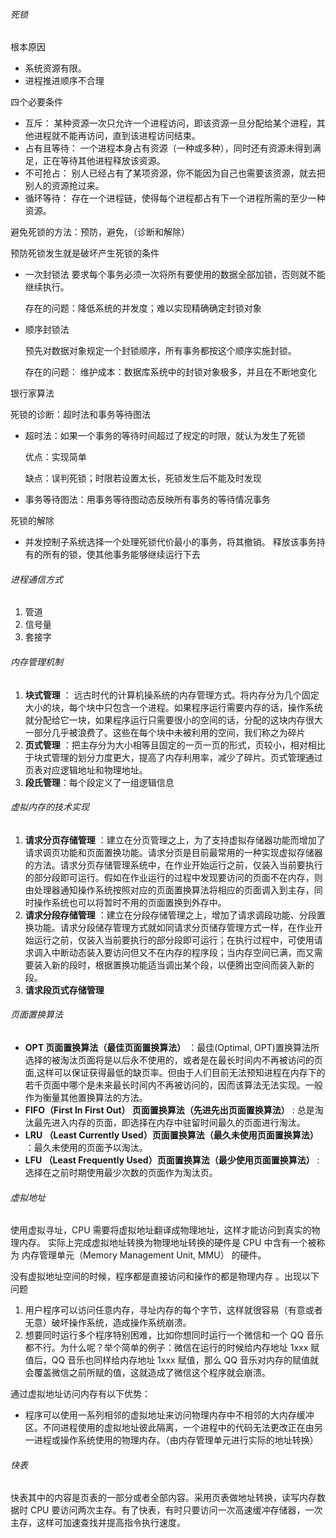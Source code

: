 ###### 死锁 ######

根本原因

- 系统资源有限。
- 进程推进顺序不合理

四个必要条件

- 互斥： 某种资源一次只允许一个进程访问，即该资源一旦分配给某个进程，其他进程就不能再访问，直到该进程访问结束。
- 占有且等待： 一个进程本身占有资源（一种或多种），同时还有资源未得到满足，正在等待其他进程释放该资源。
- 不可抢占： 别人已经占有了某项资源，你不能因为自己也需要该资源，就去把别人的资源抢过来。
- 循环等待： 存在一个进程链，使得每个进程都占有下一个进程所需的至少一种资源。

避免死锁的方法：预防，避免，（诊断和解除）

预防死锁发生就是破坏产生死锁的条件

- 一次封锁法
  要求每个事务必须一次将所有要使用的数据全部加锁，否则就不能继续执行。

   存在的问题：降低系统的并发度；难以实现精确确定封锁对象

- 顺序封锁法

  预先对数据对象规定一个封锁顺序，所有事务都按这个顺序实施封锁。 

  存在的问题： 维护成本：数据库系统中的封锁对象极多，并且在不断地变化

银行家算法

死锁的诊断：超时法和事务等待图法

- 超时法：如果一个事务的等待时间超过了规定的时限，就认为发生了死锁 

  优点：实现简单 

  缺点：误判死锁；时限若设置太长，死锁发生后不能及时发现

- 事务等待图法：用事务等待图动态反映所有事务的等待情况事务

死锁的解除

- 并发控制子系统选择一个处理死锁代价最小的事务，将其撤销。 释放该事务持有的所有的锁，使其他事务能够继续运行下去

###### 进程通信方式 ######

1. 管道
2. 信号量
4. 套接字

###### 内存管理机制 ######

1. **块式管理** ：  远古时代的计算机操系统的内存管理方式。将内存分为几个固定大小的块，每个块中只包含一个进程。如果程序运行需要内存的话，操作系统就分配给它一块，如果程序运行只需要很小的空间的话，分配的这块内存很大一部分几乎被浪费了。这些在每个块中未被利用的空间，我们称之为碎片
2. **页式管理** ：把主存分为大小相等且固定的一页一页的形式，页较小，相对相比于块式管理的划分力度更大，提高了内存利用率，减少了碎片。页式管理通过页表对应逻辑地址和物理地址。
3. **段氏管理**：每个段定义了一组逻辑信息

###### 虚拟内存的技术实现 ######

1. **请求分页存储管理**  ：建立在分页管理之上，为了支持虚拟存储器功能而增加了请求调页功能和页面置换功能。请求分页是目前最常用的一种实现虚拟存储器的方法。请求分页存储管理系统中，在作业开始运行之前，仅装入当前要执行的部分段即可运行。假如在作业运行的过程中发现要访问的页面不在内存，则由处理器通知操作系统按照对应的页面置换算法将相应的页面调入到主存，同时操作系统也可以将暂时不用的页面置换到外存中。
2. **请求分段存储管理**  ：建立在分段存储管理之上，增加了请求调段功能、分段置换功能。请求分段储存管理方式就如同请求分页储存管理方式一样，在作业开始运行之前，仅装入当前要执行的部分段即可运行；在执行过程中，可使用请求调入中断动态装入要访问但又不在内存的程序段；当内存空间已满，而又需要装入新的段时，根据置换功能适当调出某个段，以便腾出空间而装入新的段。
3. **请求段页式存储管理**

###### 页面置换算法 ######

- **OPT 页面置换算法（最佳页面置换算法）** ：最佳(Optimal,  OPT)置换算法所选择的被淘汰页面将是以后永不使用的，或者是在最长时间内不再被访问的页面,这样可以保证获得最低的缺页率。但由于人们目前无法预知进程在内存下的若千页面中哪个是未来最长时间内不再被访问的，因而该算法无法实现。一般作为衡量其他置换算法的方法。
- **FIFO（First In First Out） 页面置换算法（先进先出页面置换算法）** : 总是淘汰最先进入内存的页面，即选择在内存中驻留时间最久的页面进行淘汰。
- **LRU （Least Currently Used）页面置换算法（最久未使用页面置换算法）** ：最久未使用的页面予以淘汰。
- **LFU （Least Frequently Used）页面置换算法（最少使用页面置换算法）** :  选择在之前时期使用最少次数的页面作为淘汰页。

###### 虚拟地址 ######

使用虚拟寻址，CPU 需要将虚拟地址翻译成物理地址，这样才能访问到真实的物理内存。 实际上完成虚拟地址转换为物理地址转换的硬件是 CPU 中含有一个被称为 内存管理单元（Memory Management Unit, MMU） 的硬件。

没有虚拟地址空间的时候，程序都是直接访问和操作的都是物理内存 。出现以下问题

1. 用户程序可以访问任意内存，寻址内存的每个字节，这样就很容易（有意或者无意）破坏操作系统，造成操作系统崩溃。
2. 想要同时运行多个程序特别困难，比如你想同时运行一个微信和一个 QQ 音乐都不行。为什么呢？举个简单的例子：微信在运行的时候给内存地址  1xxx 赋值后，QQ 音乐也同样给内存地址 1xxx 赋值，那么 QQ  音乐对内存的赋值就会覆盖微信之前所赋的值，这就造成了微信这个程序就会崩溃。

通过虚拟地址访问内存有以下优势：

- 程序可以使用一系列相邻的虚拟地址来访问物理内存中不相邻的大内存缓冲区。不同进程使用的虚拟地址彼此隔离，一个进程中的代码无法更改正在由另一进程或操作系统使用的物理内存。（由内存管理单元进行实际的地址转换）

###### 快表 ######

快表其中的内容是页表的一部分或者全部内容。采用页表做地址转换，读写内存数据时 CPU  要访问两次主存。有了快表，有时只要访问一次高速缓冲存储器，一次主存，这样可加速查找并提高指令执行速度。